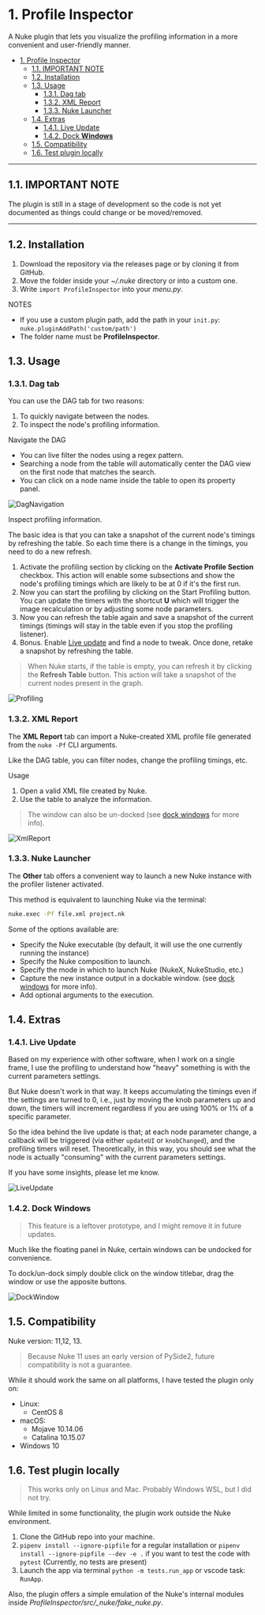 # 1. Profile Inspector

A Nuke plugin that lets you visualize the profiling information in a more convenient and user-friendly manner.

- [1. Profile Inspector](#1-profile-inspector)
  - [1.1. IMPORTANT NOTE](#11-important-note)
  - [1.2. Installation](#12-installation)
  - [1.3. Usage](#13-usage)
    - [1.3.1. Dag tab](#131-dag-tab)
    - [1.3.2. XML Report](#132-xml-report)
    - [1.3.3. Nuke Launcher](#133-nuke-launcher)
  - [1.4. Extras](#14-extras)
    - [1.4.1. Live Update](#141-live-update)
    - [1.4.2. Dock **Windows**](#142-dock-windows)
  - [1.5. Compatibility](#15-compatibility)
  - [1.6. Test plugin locally](#16-test-plugin-locally)

---

## 1.1. IMPORTANT NOTE

The plugin is still in a stage of development so the code is not yet documented as things could change or be moved/removed.

---

## 1.2. Installation

1. Download the repository via the releases page or by cloning it from GitHub.
2. Move the folder inside your _~/.nuke_ directory or into a custom one.
3. Write `import ProfileInspector` into your _menu.py_.

NOTES

- If you use a custom plugin path, add the path in your `init.py`: `nuke.pluginAddPath('custom/path')`
- The folder name must be **ProfileInspector**.

## 1.3. Usage

### 1.3.1. Dag tab

You can use the DAG tab for two reasons:

1. To quickly navigate between the nodes.
2. To inspect the node's profiling information.

Navigate the DAG

- You can live filter the nodes using a regex pattern. 
- Searching a node from the table will automatically center the DAG view on the first node that matches the search.
- You can click on a node name inside the table to open its property panel.

![DagNavigation](https://raw.githubusercontent.com/sisoe24/ProfileInspector/main/images/dag_navigation.gif)

Inspect profiling information.

The basic idea is that you can take a snapshot of the current node's timings by refreshing the table. So each time there is a change in the timings, you need to do a new refresh.

1. Activate the profiling section by clicking on the **Activate Profile Section** checkbox. This action will enable some subsections and show the node's profiling timings which are likely to be at 0 if it's the first run.
2. Now you can start the profiling by clicking on the Start Profiling button.
You can update the timers with the shortcut **U** which will trigger the image recalculation or by adjusting some node parameters.
3. Now you can refresh the table again and save a snapshot of the current timings (timings will stay in the table even if you stop the profiling listener).
4. Bonus. Enable [Live update](#172-live-update) and find a node to tweak. Once done, retake a snapshot by refreshing the table.

> When Nuke starts, if the table is empty, you can refresh it by clicking the **Refresh Table** button. This action will take a snapshot of the current nodes present in the graph.

![Profiling](https://raw.githubusercontent.com/sisoe24/ProfileInspector/main/images/profiling.gif)

### 1.3.2. XML Report

The **XML Report** tab can import a Nuke-created XML profile file generated from the `nuke -Pf`  CLI arguments.

Like the DAG table, you can filter nodes, change the profiling timings, etc.

Usage

1. Open a valid XML file created by Nuke.
2. Use the table to analyze the information.

> The window can also be un-docked (see [dock windows](#dock-windows) for more info).

![XmlReport](https://raw.githubusercontent.com/sisoe24/ProfileInspector/main/images/xml_report.gif)

### 1.3.3. Nuke Launcher

The **Other** tab offers a convenient way to launch a new Nuke instance with the profiler listener activated.

This method is equivalent to launching Nuke via the terminal:

```bash
nuke.exec -Pf file.xml project.nk
```

Some of the options available are:

- Specify the Nuke executable (by default, it will use the one currently running the instance)
- Specify the Nuke composition to launch.
- Specify the mode in which to launch Nuke (NukeX, NukeStudio, etc.)
- Capture the new instance output in a dockable window. (see [dock windows](#dock-windows) for more info).
- Add optional arguments to the execution.

## 1.4. Extras

### 1.4.1. Live Update

Based on my experience with other software, when I work on a single frame, I use the profiling to understand how "heavy" something is with the current parameters settings.

But Nuke doesn't work in that way. It keeps accumulating the timings even if the settings are turned to 0, i.e., just by moving the knob parameters up and down, the timers will increment regardless if you are using 100% or 1% of a specific parameter.

So the idea behind the live update is that; at each node parameter change, a callback will be triggered (via either `updateUI` or `knobChanged`), and the profiling timers will reset. Theoretically, in this way, you should see what the node is actually "consuming" with the current parameters settings.

If you have some insights, please let me know.

![LiveUpdate](https://raw.githubusercontent.com/sisoe24/ProfileInspector/main/images/live_update.gif)

### 1.4.2. Dock **Windows**

> This feature is a leftover prototype, and I might remove it in future updates.

Much like the floating panel in Nuke, certain windows can be undocked for convenience.

To dock/un-dock simply double click on the window titlebar, drag the window or use the apposite buttons.

![DockWindow](https://raw.githubusercontent.com/sisoe24/ProfileInspector/main/src/resources/images/dock_window.png)

## 1.5. Compatibility

Nuke version: 11,12, 13.

> Because Nuke 11 uses an early version of PySide2, future compatibility is not a guarantee.

While it should work the same on all platforms, I have tested the plugin only on:

- Linux:
  - CentOS 8
- macOS:
  - Mojave 10.14.06
  - Catalina 10.15.07
- Windows 10

## 1.6. Test plugin locally

> This works only on Linux and Mac. Probably Windows WSL, but I did not try.

While limited in some functionality, the plugin work outside the Nuke environment.

1. Clone the GitHub repo into your machine.
2. `pipenv install --ignore-pipfile` for a regular installation or `pipenv install --ignore-pipfile --dev -e .` if you want to test the code with `pytest` (Currently, no tests are present)
3. Launch the app via terminal `python -m tests.run_app` or vscode task: `RunApp`.

Also, the plugin offers a simple emulation of the Nuke's internal modules inside _ProfileInspector/src/\_nuke/fake\_nuke.py_.

